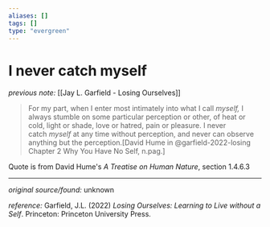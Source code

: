```yaml
---
aliases: []
tags: []
type: "evergreen"
---
```


# I never catch myself

_previous note:_ [[Jay L. Garfield - Losing Ourselves]]


> For my part, when I enter most intimately into what I call _myself,_ I always stumble on some particular perception or other, of heat or cold, light or shade, love or hatred, pain or pleasure. I never catch _myself_ at any time without perception, and never can observe anything but the perception.[David Hume in @garfield-2022-losing Chapter 2 Why You Have No Self, n.pag.]

Quote is from David Hume's _A Treatise on Human Nature_, section 1.4.6.3


---

_original source/found:_ unknown

_reference:_ Garfield, J.L. (2022) _Losing Ourselves: Learning to Live without a Self_. Princeton: Princeton University Press.



